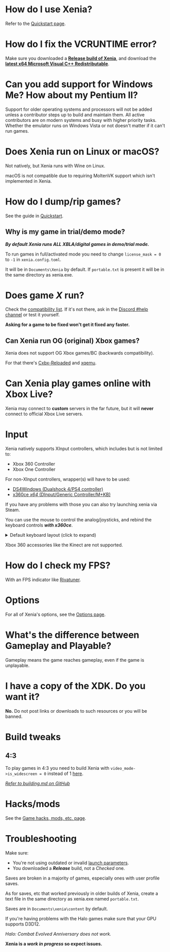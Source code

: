 # How do I use Xenia?

Refer to the [Quickstart page](https://github.com/xenia-project/xenia/wiki/Quickstart).


# How do I fix the VCRUNTIME error?

Make sure you downloaded a **[Release build of Xenia](https://ci.appveyor.com/api/projects/benvanik/xenia/artifacts/xenia-master.zip?branch=master&job=Configuration:%20Release&pr=false)**, and download the **[latest x64 Microsoft Visual C++ Redistributable](https://aka.ms/vs/16/release/vc_redist.x64.exe)**.


# Can you add support for Windows Me? How about my Pentium II?

Support for older operating systems and processors will not be added unless a
contributor steps up to build and maintain them. All active contributors are on
modern systems and busy with higher priority tasks. Whether the emulator runs on
Windows Vista or not doesn't matter if it can't run games.


# Does Xenia run on Linux or macOS?

Not natively, but Xenia runs with Wine on Linux.

macOS is not compatible due to requiring MoltenVK support which isn't implemented in Xenia.


# How do I dump/rip games?

See the guide in [Quickstart](../wiki/Quickstart#How-to-rip-games).

## Why is my game in trial/demo mode?

***By default Xenia runs ALL XBLA/digital games in demo/trial mode.***

To run games in full/activated mode you need to change `license_mask = 0` to `-1` in `xenia.config.toml`.

It will be in `Documents\Xenia` by default. If `portable.txt` is present it will be in the same directory as xenia.exe.


# Does game *X* run?

Check the [compatibility list](https://github.com/xenia-project/game-compatibility/issues). If it's not there, ask in the [Discord #help channel](https://discord.me/xenia-emulator) or test it yourself.

**Asking for a game to be fixed won't get it fixed any faster.**

## Can Xenia run OG (original) Xbox games?

Xenia does not support OG Xbox games/BC (backwards compatibility).

For that there's [Cxbx-Reloaded](https://github.com/Cxbx-Reloaded/Cxbx-Reloaded) and [xqemu](https://github.com/xqemu/xqemu).


# Can Xenia play games online with Xbox Live?

Xenia may connect to **custom** servers in the far future, but it will **never** connect to official Xbox Live servers.


# Input

Xenia natively supports XInput controllers, which includes but is not limited to:
* Xbox 360 Controller
* Xbox One Controller

For non-XInput controllers, wrapper(s) will have to be used:
* [DS4Windows (Dualshock 4/PS4 controller)](https://github.com/Ryochan7/DS4Windows/releases)
* [x360ce *x64* (DInput/Generic Controller/M+KB)](https://www.x360ce.com/)

If you have any problems with those you can also try launching xenia via Steam.

You can use the mouse to control the analog/joysticks, and rebind the keyboard controls ***with x360ce***.

<details>
<summary>Default keyboard layout (click to expand)</summary>

![](https://cdn.discordapp.com/attachments/308207592482668545/437198231613734912/xenia_keyboard-layout.png)

</details>

Xbox 360 accessories like the Kinect are not supported.


# How do I check my FPS?

With an FPS indicator like [Rivatuner](https://www.guru3d.com/files-details/rtss-rivatuner-statistics-server-download.html). 

# Options

For all of Xenia's options, see the [Options page](../wiki/Options).


# What's the difference between Gameplay and Playable?

Gameplay means the game reaches gameplay, even if the game is unplayable.



# I have a copy of the XDK. Do you want it?

**No.** Do not post links or downloads to such resources or you will be banned.


# Build tweaks

## 4:3

To play games in 4:3 you need to build Xenia with `video_mode->is_widescreen = 0` instead of 1 [here](https://github.com/xenia-project/xenia/blob/master/src/xenia/kernel/xboxkrnl/xboxkrnl_video.cc#L138).

*[Refer to building.md on GitHub](https://github.com/xenia-project/xenia/blob/master/docs/building.md)*


# Hacks/mods

See the [Game hacks, mods, etc. page](../wiki/Game-hacks,-mods,-etc).


# Troubleshooting

Make sure:

* You're not using outdated or invalid [launch parameters](#Options).
* You downloaded a ***Release*** build, not a *Checked* one.

Saves are broken in a majority of games, especially ones with user profile saves.

As for saves, etc that worked previously in older builds of Xenia, create a text file in the same directory as xenia.exe named `portable.txt`.

Saves are in `Documents\xenia\content` by default.

If you're having problems with the Halo games make sure that your GPU supports D3D12.

*Halo: Combat Evolved Anniversary does not work.*

**Xenia is a *work in progress* so expect issues.**